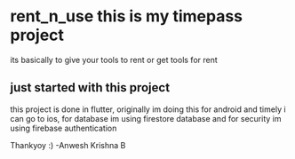 # rent_n_use this is my timepass project

its basically to give your tools to rent or get tools for rent

## just started with this project

this project is done in flutter, originally im doing this for android and timely i can go to ios,
for database im using firestore database
and for security im using firebase authentication

Thankyoy :)
-Anwesh Krishna B
